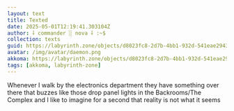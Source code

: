 ```yaml
---
layout: text
title: Texted
date: 2025-05-01T12:19:41.303104Z
author: ⸸ commander ░ nova ⸸ :~$
collection: texts
guid: https://labyrinth.zone/objects/d8023fc8-2d7b-4bb1-932d-541eae294390
avatar: /img/avatar/daemon.png
akkoma: https://labyrinth.zone/objects/d8023fc8-2d7b-4bb1-932d-541eae294390
tags: [akkoma, labyrinth-zone]
---
```


<p>Whenever I walk by the electronics department they have something over there that buzzes like those drop panel lights in the Backrooms/The Complex and I like to imagine for a second that reality is not what it seems</p>